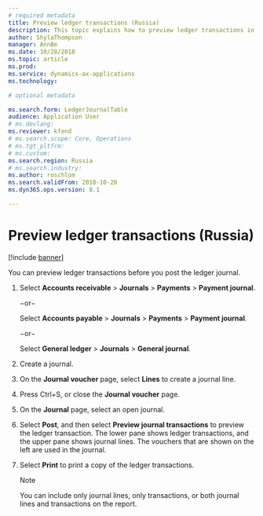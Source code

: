 ```yaml
---
# required metadata
title: Preview ledger transactions (Russia)
description: This topic explains how to preview ledger transactions in Microsoft Dynamics 365 Finance for Russia. 
author: ShylaThompson
manager: AnnBe
ms.date: 10/28/2018
ms.topic: article
ms.prod: 
ms.service: dynamics-ax-applications
ms.technology: 

# optional metadata

ms.search.form: LedgerJournalTable 
audience: Application User
# ms.devlang: 
ms.reviewer: kfend
# ms.search.scope: Core, Operations
# ms.tgt_pltfrm: 
# ms.custom: 
ms.search.region: Russia
# ms.search.industry: 
ms.author: roschlom
ms.search.validFrom: 2018-10-28
ms.dyn365.ops.version: 8.1

---
```


# Preview ledger transactions (Russia)

[!include [banner](../includes/banner.md)]

You can preview ledger transactions before you post the ledger journal.

1. Select **Accounts receivable** \> **Journals** \> **Payments** \> **Payment journal**.

    −or−

    Select **Accounts payable** \> **Journals** \> **Payments** \> **Payment journal**.

    −or−

    Select **General ledger** \> **Journals** \> **General journal**.

2. Create a journal.
3. On the **Journal voucher** page, select **Lines** to create a journal line.
4. Press Ctrl+S, or close the **Journal voucher** page.
5. On the **Journal** page, select an open journal.
6. Select **Post**, and then select **Preview journal transactions** to preview the ledger transaction. The lower pane shows ledger transactions, and the upper pane shows journal lines. The vouchers that are shown on the left are used in the journal.

7. Select **Print** to print a copy of the ledger transactions.

    > [!NOTE]
    > You can include only journal lines, only transactions, or both journal lines and transactions on the report.
